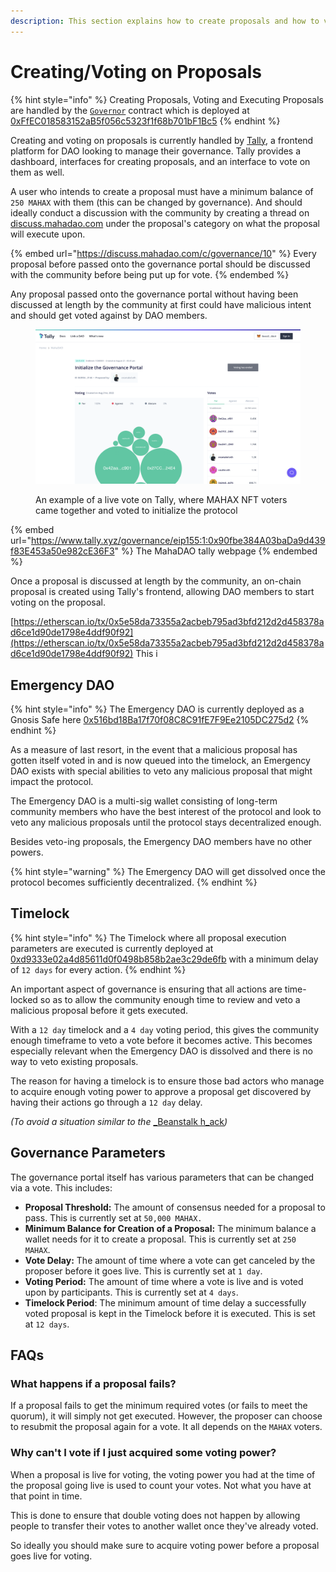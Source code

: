 ```yaml
---
description: This section explains how to create proposals and how to vote on them.
---
```


# Creating/Voting on Proposals

{% hint style="info" %}
Creating Proposals, Voting and Executing Proposals are handled by the [`Governor`](https://github.com/MahaDAO/governance-contracts/blob/master/contracts/MAHAXGovernor.sol) contract which is deployed at [0xFfEC018583152aB5f056c5323f1f68b701bF1Bc5](https://etherscan.io/address/0xffec018583152ab5f056c5323f1f68b701bf1bc5)
{% endhint %}

Creating and voting on proposals is currently handled by [Tally](https://www.tally.xyz/governance/eip155:1:0x90fbe384A03baDa9d439f83E453a50e982cE36F3), a frontend platform for DAO looking to manage their governance. Tally provides a dashboard, interfaces for creating proposals, and an interface to vote on them as well.

A user who intends to create a proposal must have a minimum balance of `250 MAHAX` with them (this can be changed by governance). And should ideally conduct a discussion with the community by creating a thread on [discuss.mahadao.com](https://discuss.mahadao.com/) under the proposal's category on what the proposal will execute upon.

{% embed url="https://discuss.mahadao.com/c/governance/10" %}
Every proposal before passed onto the governance portal should be discussed with the community before being put up for vote.
{% endembed %}

Any proposal passed onto the governance portal without having been discussed at length by the community at first could have malicious intent and should get voted against by DAO members.&#x20;

<figure><img src="../.gitbook/assets/image (1) (1) (1).png" alt=""><figcaption><p>An example of a live vote on Tally, where MAHAX NFT voters came together and voted to initialize the protocol </p></figcaption></figure>

{% embed url="https://www.tally.xyz/governance/eip155:1:0x90fbe384A03baDa9d439f83E453a50e982cE36F3" %}
The MahaDAO tally webpage
{% endembed %}

Once a proposal is discussed at length by the community, an on-chain proposal is created using Tally's frontend, allowing DAO members to start voting on the proposal.

[https://etherscan.io/tx/0x5e58da73355a2acbeb795ad3bfd212d2d458378ad6ce1d90de1798e4ddf90f92](https://etherscan.io/tx/0x5e58da73355a2acbeb795ad3bfd212d2d458378ad6ce1d90de1798e4ddf90f92) This i

## Emergency DAO

{% hint style="info" %}
The Emergency DAO is currently deployed as a Gnosis Safe here [0x516bd18Ba17f70f08C8C91fE7F9Ee2105DC275d2](https://gnosis-safe.io/app/eth:0x516bd18Ba17f70f08C8C91fE7F9Ee2105DC275d2/home)
{% endhint %}

As a measure of last resort, in the event that a malicious proposal has gotten itself voted in and is now queued into the timelock, an Emergency DAO exists with special abilities to veto any malicious proposal that might impact the protocol.

The Emergency DAO is a multi-sig wallet consisting of long-term community members who have the best interest of the protocol and look to veto any malicious proposals until the protocol stays decentralized enough.

Besides veto-ing proposals, the Emergency DAO members have no other powers.

{% hint style="warning" %}
The Emergency DAO will get dissolved once the protocol becomes sufficiently decentralized.
{% endhint %}

## Timelock

{% hint style="info" %}
The Timelock where all proposal execution parameters are executed is currently deployed at [0xd9333e02a4d85611d0f0498b858b2ae3c29de6fb](https://etherscan.io/address/0xd9333e02a4d85611d0f0498b858b2ae3c29de6fb#code) with a minimum delay of `12 days` for every action.&#x20;
{% endhint %}

An important aspect of governance is ensuring that all actions are time-locked so as to allow the community enough time to review and veto a malicious proposal before it gets executed.

With a `12 day` timelock and a `4 day` voting period, this gives the community enough timeframe to veto a vote before it becomes active. This becomes especially relevant when the Emergency DAO is dissolved and there is no way to veto existing proposals.

The reason for having a timelock is to ensure those bad actors who manage to acquire enough voting power to approve a proposal get discovered by having their actions go through a `12 day` delay.&#x20;

_(To avoid a situation similar to the_ [_Beanstalk h_ack](https://cointelegraph.com/news/beanstalk-farms-loses-182m-in-defi-governance-exploit)_)_

## Governance Parameters

The governance portal itself has various parameters that can be changed via a vote. This includes:

* **Proposal Threshold:** The amount of consensus needed for a proposal to pass. This is currently set at `50,000 MAHAX.`
* **Minimum Balance for Creation of a Proposal:** The minimum balance a wallet needs for it to create a proposal. This is currently set at `250 MAHAX`.
* **Vote Delay:** The amount of time where a vote can get canceled by the proposer before it goes live. This is currently set at `1 day`.
* **Voting Period:** The amount of time where a vote is live and is voted upon by participants. This is currently set at `4 days`.
* **Timelock Period**: The minimum amount of time delay a successfully voted proposal is kept in the Timelock before it is executed. This is set at `12 days`.

## FAQs

### What happens if a proposal fails?

If a proposal fails to get the minimum required votes (or fails to meet the quorum), it will simply not get executed. However, the proposer can choose to resubmit the proposal again for a vote. It all depends on the `MAHAX` voters.

### Why can't I vote if I just acquired some voting power?

When a proposal is live for voting, the voting power you had at the time of the proposal going live is used to count your votes. Not what you have at that point in time.

This is done to ensure that double voting does not happen by allowing people to transfer their votes to another wallet once they've already voted.

So ideally you should make sure to acquire voting power before a proposal goes live for voting.

